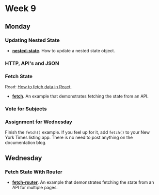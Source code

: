 # Week 9

## Monday

### Updating Nested State

* **[nested-state](nested-state)**. How to update a nested state object.

### HTTP, API's and JSON

### Fetch State

Read: [How to fetch data in React](https://www.robinwieruch.de/react-fetching-data/).

* **[fetch](fetch)**. An example that demonstrates fetching the state from an API.

### Vote for Subjects

### Assignment for Wednesday

Finish the `fetch()` example. If you feel up for it, add `fetch()` to your New York Times listing app. There is no need to post anything on the documentation blog.

## Wednesday

### Fetch State With Router

* **[fetch-router](fetch-router)**. An example that demonstrates fetching the state from an API for multiple pages.
